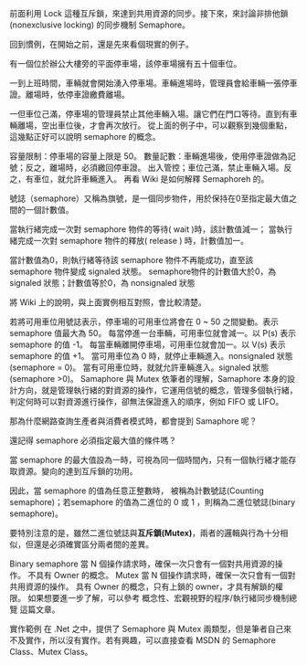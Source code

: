 前面利用 Lock 這種互斥鎖，來達到共用資源的同步。接下來，來討論非排他鎖(nonexclusive locking) 的同步機制 Semaphore。

回到慣例，在開始之前，還是先來看個現實的例子。

有一個位於辦公大樓旁的平面停車場，該停車場擁有五十個車位。

一到上班時間，車輛就會開始湧入停車場。車輛進場時，管理員會給車輛一張停車證。離場時，依停車證繳費離場。

一但車位己滿，停車場的管理員禁止其他車輛入場。讓它們在門口等待。直到有車輛離場，空出車位後，才會再次放行。
從上面的例子中，可以觀察到幾個重點，這幾點正好可以說明 semaphore 的概念。

容量限制：停車場的容量上限是 50。
數量記數：車輛進場後，使用停車證做為記號；反之，離場時，必須繳回停車證。
出入管控；車位己滿，禁止車輛入場。反之，有車位，就允許車輛進入。
再看 Wiki 是如何解釋 Semaphoreh 的。

號誌（semaphore）又稱為旗號，是一個同步物件，用於保持在0至指定最大值之間的一個計數值。

當執行緒完成一次對 semaphore 物件的等待( wait )時，該計數值減一；
當執行緒完成一次對 semaphore 物件的釋放( release ) 時，計數值加一。

當計數值為0，則執行緒等待該 semaphore 物件不再能成功，直至該 semaphore 物件變成 signaled 狀態。
semaphore物件的計數值大於0，為 signaled 狀態；計數值等於0，為 nonsignaled 狀態

將 Wiki 上的說明，與上面實例相互對照，會比較清楚。

若將可用車位用號誌表示，停車場的可用車位將會在 0 ~ 50 之間變動。表示 semaphore 值最大為 50。
每當停進一台車輛，可用車位就會減一。以 P(s) 表示 semaphore 的值 -1。
每當車輛離開停車場，可用車位就會加一。以 V(s) 表示 semaphore 的值 +1。
當可用車位為 0 時，就停止車輛進入。nonsignaled 狀態(semaphore = 0)。
當有可用車位時，就就允許車輛進入。signaled 狀態 (semaphore >0)。
Samaphore 與 Mutex
依筆者的理解，Samaphore 本身的設計方向，就是管理執行緒的對資源的操作，它運用信號的概念，管理多個執行緒，判定何時可以對資源進行操作，卻無法保證進入的順序，例如 FIFO 或 LIFO。

那為什麼網路查詢生產者與消費者模式時，都會提到 Samaphore 呢？

還記得 semaphore 必須指定最大值的條件嗎？

當 semaphore 的最大值設為一時，可視為同一個時間內，只有一個執行緒才能存取資源。變向的達到互斥鎖的功用。

因此，當 semaphore 的值為任意正整數時， 被稱為計數號誌(Counting semaphore)；若semaphore 的值為二進位的 0 或 1 ，則稱為二進位號誌(binary semaphore)。

要特別注意的是，雖然二進位號誌與**互斥鎖(Mutex)**，兩者的邏輯與行為十分相似，但還是必須確實區分兩者間的差異。

Binary semaphore
當 N 個操作請求時，確保一次只會有一個對共用資源的操作。
不具有 Owner 的概念。
Mutex
當 N 個操作請求時，確保一次只會有一個對共用資源的操作。
具有 Owner 的概念，只有上鎖的 owner，才具有解鎖的權限。
如果想要進一步了解，可以參考 概念性、宏觀視野的程序/執行緒同步機制總覽 這篇文章。

實作範例
在 .Net 之中，提供了 Semaphore 與 Mutex 兩類型，但是筆者自己來不及實作，所以沒有實作。若有興趣，可以直接查看 MSDN 的 Semaphore Class、Mutex Class。